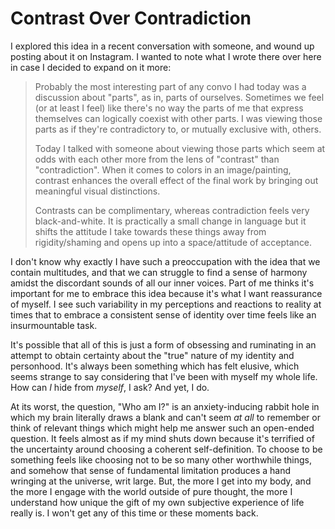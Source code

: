 # Contrast Over Contradiction

I explored this idea in a recent conversation with someone, and wound up posting about it on Instagram. I wanted to note what I wrote there over here in case I decided to expand on it more:
> Probably the most interesting part of any convo I had today was a discussion about "parts", as in, parts of ourselves.
> Sometimes we feel (or at least I feel) like there's no way the parts of me that express themselves can logically coexist with other parts. I was viewing those parts as if they're contradictory to, or mutually exclusive with, others.
>
> Today I talked with someone about viewing those parts which seem at odds with each other more from the lens of "contrast" than "contradiction". When it comes to colors in an image/painting, contrast enhances the overall effect of the final work by bringing out meaningful visual distinctions.
>
> Contrasts can be complimentary, whereas contradiction feels very black-and-white. It is practically a small change in language but it shifts the attitude I take towards these things away from rigidity/shaming and opens up into a space/attitude of acceptance.

I don't know why exactly I have such a preoccupation with the idea that we contain multitudes, and that we can struggle to find a sense of harmony amidst the discordant sounds of all our inner voices. Part of me thinks it's important for me to embrace this idea because it's what I want reassurance of myself. I see such variability in my perceptions and reactions to reality at times that to embrace a consistent sense of identity over time feels like an insurmountable task.

It's possible that all of this is just a form of obsessing and ruminating in an attempt to obtain certainty about the "true" nature of my identity and personhood. It's always been something which has felt elusive, which seems strange to say considering that I've been with myself my whole life. How can _I_ hide from _myself_, I ask? And yet, I do.

At its worst, the question, "Who am I?" is an anxiety-inducing rabbit hole in which my brain literally draws a blank and can't seem _at all_ to remember or think of relevant things which might help me answer such an open-ended question. It feels almost as if my mind shuts down because it's terrified of the uncertainty around choosing a coherent self-definition. To choose to be something feels like choosing not to be so many other worthwhile things, and somehow that sense of fundamental limitation produces a hand wringing at the universe, writ large. But, the more I get into my body, and the more I engage with the world outside of pure thought, the more I understand how unique the gift of my own subjective experience of life really is. I won't get any of this time or these moments back.
